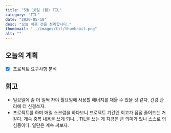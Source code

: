 ```yaml
---
title: "5월 18일 (월) TIL"
category: "TIL"
date: "2020-05-18"
desc: "오늘 배운 것을 정리합니다."
thumbnail: "../images/til/thumbnail.png"
alt: ""
---
```


## 오늘의 계획

- [x] 프로젝트 요구사항 분석

## 회고

- 일요일에 좀 더 일찍 자야 월요일에 사용할 에너지를 채울 수 있을 것 같다. 건강 관리에 더 신경쓰자.
- 프로젝트를 하며 매일 스크럼을 하다보니 프로젝트 기간엔 회고가 점점 줄어드는 거 같다. 계속 중복 내용을 쓰게 되니... TIL을 쓰는 게 지금은 큰 의미가 있나 스스로 의심중이다. 일단은 계속 써보자.
